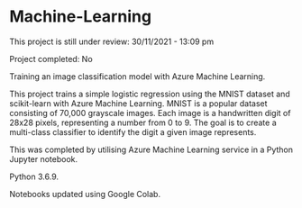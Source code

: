 # Machine-Learning

This project is still under review: 30/11/2021 - 13:09 pm

Project completed: No



Training an image classification model with Azure Machine Learning.

This project trains a simple logistic regression using the MNIST dataset and scikit-learn with Azure Machine Learning. MNIST is a popular dataset consisting of 70,000 grayscale images. Each image is a handwritten digit of 28x28 pixels, representing a number from 0 to 9. The goal is to create a multi-class classifier to identify the digit a given image represents.

This was completed by utilising Azure Machine Learning service in a Python Jupyter notebook. 

Python 3.6.9.

Notebooks updated using Google Colab.
